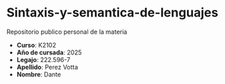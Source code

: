 # Sintaxis-y-semantica-de-lenguajes
Repositorio publico personal de la materia

- **Curso**: K2102
- **Año de cursada**: 2025
- **Legajo**: 222.596-7
- **Apellido**: Perez Votta
- **Nombre**: Dante

